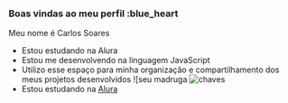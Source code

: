 ### Boas vindas ao meu perfil :blue_heart
Meu nome é Carlos Soares
- Estou estudando na Alura
- Estou me desenvolvendo na linguagem JavaScript
- Utilizo esse espaço para minha organização e
compartilhamento dos meus projetos desenvolvidos
![seu madruga
![chaves]((https://media1.tenor.com/m/MKNMKcJc7RsAAAAd/chaves-sorry.gif))
- Estou estudando na [Alura](https://www.alura.com.br)
